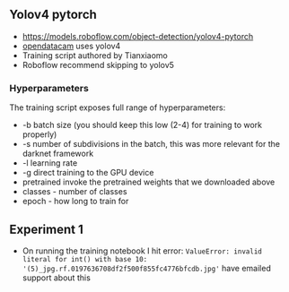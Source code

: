 ## Yolov4 pytorch
* https://models.roboflow.com/object-detection/yolov4-pytorch
* [opendatacam](https://github.com/opendatacam/opendatacam) uses yolov4
* Training script authored by Tianxiaomo
* Roboflow recommend skipping to yolov5

### Hyperparameters
The training script exposes full range of hyperparameters:
* -b batch size (you should keep this low (2-4) for training to work properly)
* -s number of subdivisions in the batch, this was more relevant for the darknet framework
* -l learning rate
* -g direct training to the GPU device
* pretrained invoke the pretrained weights that we downloaded above
* classes - number of classes
* epoch - how long to train for

## Experiment 1
* On running the training notebook  I hit error: `ValueError: invalid literal for int() with base 10: '(5)_jpg.rf.0197636708df2f500f855fc4776bfcdb.jpg'` have emailed support about this